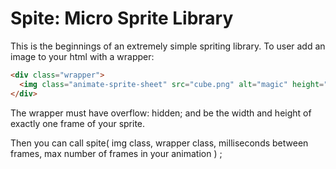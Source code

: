 # Spite: Micro Sprite Library

This is the beginnings of an extremely simple spriting library. To user add an image to your html with a wrapper:

```html
<div class="wrapper">
  <img class="animate-sprite-sheet" src="cube.png" alt="magic" height="720" width="600">
</div>
```

The wrapper must have overflow: hidden; and be the width and height of exactly one frame of your sprite.

Then you can call spite( img class, wrapper class, milliseconds between frames, max number of frames in your animation ) ;



